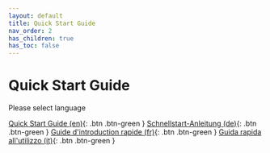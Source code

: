 ```yaml
---
layout: default
title: Quick Start Guide
nav_order: 2
has_children: true
has_toc: false
---
```


# Quick Start Guide
Please select language

[Quick Start Guide (en)](https://hslu-ige-laes.github.io/lcm/docs/quickStartGuide/en/){: .btn .btn-green }
[Schnellstart-Anleitung (de)](https://hslu-ige-laes.github.io/lcm/docs/quickStartGuide/de/){: .btn .btn-green }
[Guide d'introduction rapide (fr)](https://hslu-ige-laes.github.io/lcm/docs/quickStartGuide/fr/){: .btn .btn-green }
[Guida rapida all'utilizzo (it)](https://hslu-ige-laes.github.io/lcm/docs/quickStartGuide/it/){: .btn .btn-green } 
